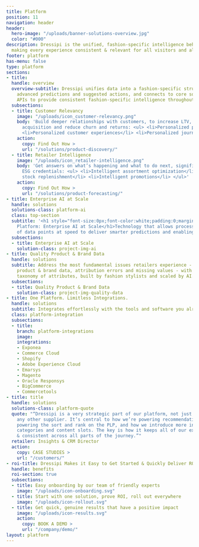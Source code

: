 ```yaml
---
title: Platform
position: 11
navigation: header
header:
  hero-image: "/uploads/banner-solutions-overview.jpg"
  color: "#000"
description: Dressipi is the unified, fashion-specific intelligence behind the scenes
  making every experience consistent & relevant for all visitors and all interactions.
footer: platform
has-menu: false
type: platform
sections:
- title: 
  handle: overview
  overview-subtitle: Dressipi unifies data into a fashion-specific structure, calculates
    advanced predictions and suggested actions, and connects to core solutions via
    APIs to provide consistent fashion-specific intelligence throughout your business.
  subsections:
  - title: Customer Relevancy
    image: "/uploads/icon_customer-relevancy.png"
    body: 'Build deeper relationships with customers, to increase LTV, retention,
      acquisition and reduce churn and returns: <ul> <li>Personalized product discovery</li>
      <li>Personalized customer experiences</li> <li>Personalized journeys</li> </ul>'
    action:
      copy: Find Out How >
      url: "/solutions/product-discovery/"
  - title: Retailer Intelligence
    image: "/uploads/icon_retailer-intelligence.png"
    body: 'Get answers on what’s happening and what to do next, significantly improving
      ESG credentials: <ul> <li>Intelligent assortment optimization</li> <li>Intelligent
      stock replenishment</li> <li>Intelligent promotions</li> </ul>'
    action:
      copy: Find Out How >
      url: "/solutions/product-forecasting/"
- title: Enterprise AI at Scale
  handle: solutions
  solutions-class: platform-ai
  class: top-section
  subtitle: '<h1 style="font-size:0px;font-color:white;padding:0;margin:0;line-height:0">Dressipi
    Platform: Enterprise AI at Scale</h1>Technology that allows processing of millions
    of data points at speed to deliver smarter predictions and enabling quicker decisions'
  subsections:
  - title: Enterprise AI at Scale
    solution-class: project-img-ai
- title: Quality Product & Brand Data
  handle: solutions
  subtitle: Address the most fundamental issues retailers experience - inconsistent
    product & brand data, attribution errors and missing values - with the most comprehensive
    taxonomy of attributes, built by fashion stylists and scaled by AI.
  subsections:
  - title: Quality Product & Brand Data
    solution-class: project-img-quality-data
- title: One Platform. Limitless Integrations.
  handle: solutions
  subtitle: Integrates effortlessly with the tools and software you already use
  class: platform-integration
  subsections:
  - title: 
    branch: platform-integrations
    image: 
    integrations:
    - Exponea
    - Commerce Cloud
    - Shopify
    - Adobe Experience Cloud
    - Emarsys
    - Magento
    - Oracle Responsys
    - BigCommerce
    - Commercetools
- title: title
  handle: solutions
  solutions-class: platform-quote
  quote: "“Dressipi is a very strategic part of our platform, not just an add-on or
    any other supplier. It’s central to how we’re powering recommendations, how we’re
    powering the sort and rank on the PLP, and how we introduce more inspiration-led
    categories and content slots. The key is how it keeps all of our experiences relevant
    & consistent across all parts of the journey.”"
  retailer: Insights & CRM Director
  action:
    copy: CASE STUDIES >
    url: "/customers/"
- roi-title: Dressipi Makes it Easy to Get Started & Quickly Deliver ROI
  handle: benefits
  roi-section: true
  subsections:
  - title: Easy onboarding by our team of friendly experts
    image: "/uploads/icon-onboarding.svg"
  - title: Start with one solution, prove ROI, roll out everywhere
    image: "/uploads/icon-rollout.svg"
  - title: Get quick, genuine results that have a positive impact
    image: "/uploads/icon-results.svg"
    action:
      copy: BOOK A DEMO >
      url: "/company/demo/"
layout: platform
---
```



